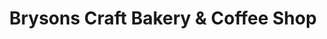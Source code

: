 ---
title: "Brysons Craft Bakery & Coffee Shop"
url: /cockermouth/brysons-craft-bakery-and-coffee-shop/
shop: bakery
---